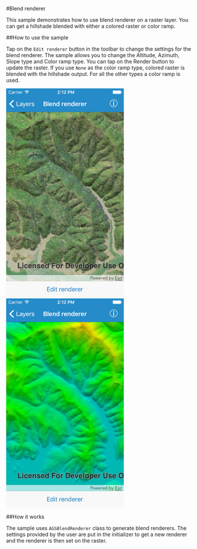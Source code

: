 #Blend renderer

This sample demonstrates how to use blend renderer on a raster layer. You can get a hillshade blended with either a colored raster or color ramp.

##How to use the sample

Tap on the `Edit renderer` button in the toolbar to change the settings for the blend renderer. The sample allows you to change the Altitude, Azimuth, Slope type and Color ramp type. You can tap on the Render button to update the raster. If you use `None` as the color ramp type, colored raster is blended with the hillshade output. For all the other types a color ramp is used.

![](image1.png)
![](image2.png)


##How it works

The sample uses `AGSBlendRenderer` class to generate blend renderers. The settings provided by the user are put in the initializer to get a new renderer and the renderer is then set on the raster.



